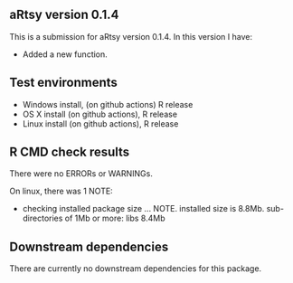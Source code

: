 ## aRtsy version 0.1.4
This is a submission for aRtsy version 0.1.4. In this version I have:

* Added a new function.

## Test environments
* Windows install, (on github actions) R release
* OS X install (on github actions), R release
* Linux install (on github actions), R release

## R CMD check results
There were no ERRORs or WARNINGs.

On linux, there was 1 NOTE:

* checking installed package size ... NOTE. installed size is 8.8Mb. sub-directories of 1Mb or more: libs 8.4Mb

## Downstream dependencies
There are currently no downstream dependencies for this package.
